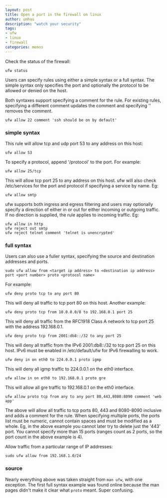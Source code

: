 ```yaml
---
layout: post
title: Open a port in the firewall on linux
author: umhau
description: "watch your security"
tags: 
- ufw
- linux
- firewall
categories: memos
---
```


Check the status of the firewall:

```
ufw status
```

Users can specify rules using either a simple syntax or a full syntax. The simple syntax only specifies the port and optionally the protocol to be allowed or denied on the host. 

Both syntaxes support specifying a comment for the rule. For existing rules, specifying a different comment updates the comment and specifying '' removes the comment.

```
ufw allow 22 comment 'ssh should be on by default'
```

### simple syntax

This rule will allow tcp and udp port 53 to any address on this host:

```
ufw allow 53
```

To specify a protocol, append '/protocol' to the port. For example:

```
ufw allow 25/tcp
```

This will allow tcp port 25 to any address on this host. ufw will also check /etc/services for the port and protocol if specifying a service by name. Eg:

```
ufw allow smtp
```

ufw supports both ingress and egress filtering and users may optionally specify a direction of either in or out for either incoming or outgoing traffic. If no direction is supplied, the rule applies to incoming traffic. Eg:

```
ufw allow in http
ufw reject out smtp
ufw reject telnet comment 'telnet is unencrypted'
```

### full syntax

Users can also use a fuller syntax, specifying the source and destination addresses and ports. 

```
sudo ufw allow from <target ip address> to <destination ip address> port <port number> proto <protocol name>
```

For example:

```
ufw deny proto tcp to any port 80
```

This will deny all traffic to tcp port 80 on this host. Another example:

```
ufw deny proto tcp from 10.0.0.0/8 to 192.168.0.1 port 25
```

This will deny all traffic from the RFC1918 Class A network to tcp port 25 with the address 192.168.0.1.

```
ufw deny proto tcp from 2001:db8::/32 to any port 25
```

This will deny all traffic from the IPv6 2001:db8::/32 to tcp port 25 on this host. IPv6 must be enabled in /etc/default/ufw for IPv6 firewalling to work.

```
ufw deny in on eth0 to 224.0.0.1 proto igmp
```

This will deny all igmp traffic to 224.0.0.1 on the eth0 interface.

```
ufw allow in on eth0 to 192.168.0.1 proto gre
```

This will allow all gre traffic to 192.168.0.1 on the eth0 interface.

```
ufw allow proto tcp from any to any port 80,443,8080:8090 comment 'web app'
```

The above will allow all traffic to tcp ports 80, 443 and 8080-8090 inclusive and adds a comment for the rule. When specifying multiple ports, the ports list must be numeric, cannot contain spaces and must be modified as a whole. Eg, in the above example you cannot later try to delete just the '443' port. You cannot specify more than 15 ports (ranges count as 2 ports, so the port count in the above example is 4).

Allow traffic from a particular range of IP addresses: 

```
sudo ufw allow from 192.168.1.0/24
```

### source

Nearly everything above was taken straight from `man ufw`, with one exception. The first full syntax example was found online because the man pages didn't make it clear what `proto` meant. Super confusing. 